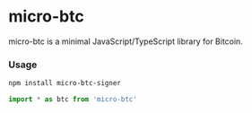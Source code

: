 # micro-btc

micro-btc is a minimal JavaScript/TypeScript library for Bitcoin.

### Usage

```bash
npm install micro-btc-signer
```

```typescript
import * as btc from 'micro-btc'
```
